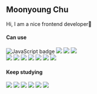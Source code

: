## Moonyoung Chu 
Hi, I am a nice frontend developer💪

#### Can use
<p>
  <img title="JavaScript" alt="JavaScript badge" src="https://img.shields.io/badge/ES6-JavaScript-FFCA28?style=flat-square&logo=javascript" />
  <img src="https://img.shields.io/badge/-React-61DAFB?style=flat-square&logo=React&logoColor=black" />
  <img src="https://img.shields.io/badge/Redux-593D88?style=flat-square&logo=redux&logoColor=white" />
  <img src="https://img.shields.io/badge/Node.js-339933?style=flat-square&logo=nodedotjs&logoColor=white" />
<!--   <img src="https://img.shields.io/badge/HTML-E34F26?style=flat-square&logo=HTML5&logoColor=white"/>
  <img src="https://img.shields.io/badge/CSS3-F68212?&logo=CSS3&logoColor=white"/>&nbsp
  <img src="https://img.shields.io/badge/Tailwind CSS-06B6D4?style=flat-square&logo=Tailwind CSS&logoColor=white"/>
  <img src="https://img.shields.io/badge/styled components-DB7093?style=flat-square&logo=styled-components&logoColor=white"/>
  <img src="https://img.shields.io/badge/Sass-CC6699?style=flat-square&logo=Sass&logoColor=white"/> -->
  <br/>
  <img src="https://img.shields.io/badge/Git/Github-F05032?&logo=Git&logoColor=white&style=flat-square"/></a> 
  <img src="https://img.shields.io/badge/Sourcetree-0052CC?&logo=Sourcetree&logoColor=white&style=flat-square"/></a> 
  <img src="https://img.shields.io/badge/Jenkins-D24939?&logo=Jenkins&logoColor=white&style=flat-square"/></a> 
  <img src="https://img.shields.io/badge/Jira/Wiki-0052CC?&logo=Jira&logoColor=white&style=flat-square"/></a> 
  <img src="https://img.shields.io/badge/VScode-007ACC?&logo=Visual Studio Code&logoColor=white&style=flat-square"/></a> 
  <img src="https://img.shields.io/badge/PyCharm-000000?&logo=PyCharm&logoColor=white&style=flat-square"/></a> 
  <img src="https://img.shields.io/badge/Postman-FF6C37?style=flat-square&logo=Postman&logoColor=white"/>
</p>

#### Keep studying
<p>
  <img src="https://img.shields.io/badge/-TypeScript-3178C6?logo=TypeScript&logoColor=white&style=flat-square" />
  <img src="https://img.shields.io/badge/-Next.js-black?logo=Next.js&logoColor=white&style=flat-square" />
  <img src="https://img.shields.io/badge/Express.js-000000?logo=express&logoColor=white&style=flat-square" />
  <img src="https://img.shields.io/badge/MongoDB-47A248?style=flat-square&logo=MongoDB&logoColor=white"/>
  <img src="https://img.shields.io/badge/Amazon AWS-232F3E?style=flat-square&logo=amazonaws&logoColor=white"/>
  <img src="https://img.shields.io/badge/React Native-61DAFB?style=flat-square&logo=React&logoColor=black" />
</p>
